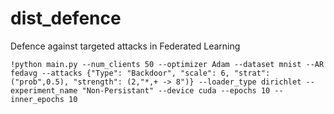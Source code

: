 # dist_defence
Defence against targeted attacks in Federated Learning

```
!python main.py --num_clients 50 --optimizer Adam --dataset mnist --AR fedavg --attacks {"Type": "Backdoor", "scale": 6, "strat": ("prob",0.5), "strength": (2,"*,+ -> 8")} --loader_type dirichlet --experiment_name "Non-Persistant" --device cuda --epochs 10 --inner_epochs 10
```
